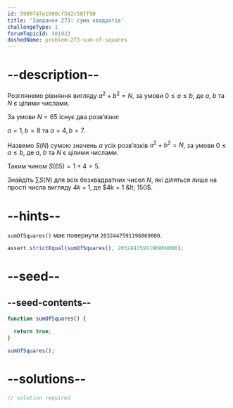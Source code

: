 ```yaml
---
id: 5900f47e1000cf542c50ff90
title: 'Завдання 273: сума квадратів'
challengeType: 1
forumTopicId: 301923
dashedName: problem-273-sum-of-squares
---
```


# --description--

Розглянемо рівняння вигляду $a^2 + b^2 = N$, за умови $0 ≤ a ≤ b$, де $a$, $b$ та $N$ є цілими числами.

За умови $N = 65$ існує два розв’язки:

$a = 1, b = 8$ та $a = 4, b = 7$.

Назвемо $S(N)$ сумою значень $a$ усіх розв’язків $a^2 + b^2 = N$, за умови $0 ≤ a ≤ b$, де $a$, $b$ та $N$ є цілими числами.

Таким чином $S(65) = 1 + 4 = 5$.

Знайдіть $\sum S(N)$ для всіх безквадратних чисел $N$, які діляться лише на прості числа вигляду $4k + 1$, де $4k + 1 &lt; 150$.

# --hints--

`sumOfSquares()` має повернути `2032447591196869000`.

```js
assert.strictEqual(sumOfSquares(), 2032447591196869000);
```

# --seed--

## --seed-contents--

```js
function sumOfSquares() {

  return true;
}

sumOfSquares();
```

# --solutions--

```js
// solution required
```
